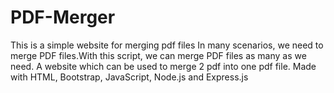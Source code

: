 # PDF-Merger
This is a simple website for merging pdf files 
In many scenarios, we need to merge PDF files.With this script, we can merge PDF files as many as we need.
A website which can be used to merge 2 pdf into one pdf file. Made with HTML, Bootstrap, JavaScript, Node.js and Express.js
